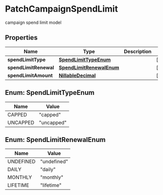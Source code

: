 

# PatchCampaignSpendLimit

campaign spend limit model

## Properties

| Name | Type | Description | Notes |
|------------ | ------------- | ------------- | -------------|
|**spendLimitType** | [**SpendLimitTypeEnum**](#SpendLimitTypeEnum) |  |  [optional] |
|**spendLimitRenewal** | [**SpendLimitRenewalEnum**](#SpendLimitRenewalEnum) |  |  [optional] |
|**spendLimitAmount** | [**NillableDecimal**](NillableDecimal.md) |  |  [optional] |



## Enum: SpendLimitTypeEnum

| Name | Value |
|---- | -----|
| CAPPED | &quot;capped&quot; |
| UNCAPPED | &quot;uncapped&quot; |



## Enum: SpendLimitRenewalEnum

| Name | Value |
|---- | -----|
| UNDEFINED | &quot;undefined&quot; |
| DAILY | &quot;daily&quot; |
| MONTHLY | &quot;monthly&quot; |
| LIFETIME | &quot;lifetime&quot; |



